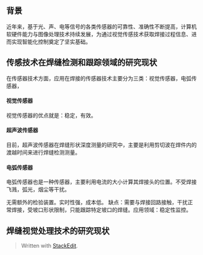 ## 背景
近年来，基于光、声、电等信号的各类传感器的可靠性、准确性不断提高，计算机软硬件能力与图像处理技术持续发展，为通过视觉传感技术获取焊接过程信息、进而实现智能化控制奠定了坚实基础。
## 传感技术在焊缝检测和跟踪领域的研究现状
在传感器技术方面，应用在焊接的传感器技术主要分为三类：视觉传感器，电弧传感器，
#### 视觉传感器
视觉传感器的优点就是：稳定，有效。
#### 超声波传感器
目前，超声波传感器在焊缝形状深度测量的研究中，主要是利用剪切波在焊件内的渡越时间来进行焊缝检测测量。
#### 电弧传感器
电弧传感器也是一种传感器，主要利用电流的大小计算其焊接头的位置。不受焊接飞溅，弧光，烟尘等干扰。

无需额外的检验装置。实时性强，成本低。
缺点：需要与焊接回路接触，干扰正常焊接，受坡口形状限制，只能跟踪特定坡口的焊缝。应用领域：稳定性监控。
## 焊缝视觉处理技术的研究现状



> Written with [StackEdit](https://stackedit.io/).
<!--stackedit_data:
eyJoaXN0b3J5IjpbMjc3MjU0MzE3LDExMTM3MDI5NjFdfQ==
-->
